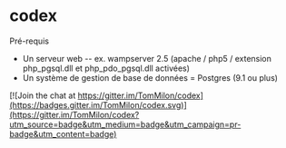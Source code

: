 # codex

Pré-requis 
- Un serveur web
	-- ex. wampserver 2.5 (apache / php5 / extension php_pgsql.dll et php_pdo_pgsql.dll activées)
- Un système de gestion de base de données = Postgres (9.1 ou plus)

[![Join the chat at https://gitter.im/TomMilon/codex](https://badges.gitter.im/TomMilon/codex.svg)](https://gitter.im/TomMilon/codex?utm_source=badge&utm_medium=badge&utm_campaign=pr-badge&utm_content=badge)
